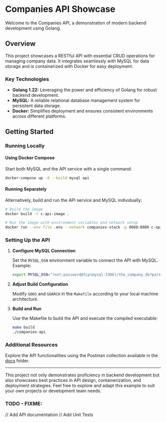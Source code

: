 # Companies API Showcase

Welcome to the Companies API, a demonstration of modern backend development using Golang.

## Overview

This project showcases a RESTful API with essential CRUD operations for managing company data. It integrates seamlessly with MySQL for data storage and is containerized with Docker for easy deployment.

### Key Technologies

- **Golang 1.22:** Leveraging the power and efficiency of Golang for robust backend development.
- **MySQL:** A reliable relational database management system for persistent data storage.
- **Docker:** Simplifies deployment and ensures consistent environments across different platforms.

## Getting Started

### Running Locally

#### Using Docker Compose

Start both MySQL and the API service with a single command:

```bash
docker-compose up -d --build mysql api
```

#### Running Separately

Alternatively, build and run the API service and MySQL individually:

```bash
# Build the image
docker build -t c-api-image .

# Run the image with environment variables and network setup
docker run --env-file .env --network companies-stack -p 8080:8080 c-api-image
```

### Setting Up the API

1. **Configure MySQL Connection**

   Set the `MYSQL_DSN` environment variable to connect the API with MySQL. Example:

   ```bash
   export MYSQL_DSN="root:password@tcp(mysql:3306)/the_company_db?parseTime=true&sql_mode=NO_ZERO_DATE"
   ```

2. **Adjust Build Configuration**

   Modify `GOOS` and `GOARCH` in the `Makefile` according to your local machine architecture.

3. **Build and Run**

   Use the Makefile to build the API and execute the compiled executable:

   ```bash
   make build
   ./companies-api
   ```

### Additional Resources

Explore the API functionalities using the Postman collection available in the [docs](docs) folder.

---

This project not only demonstrates proficiency in backend development but also showcases best practices in API design, containerization, and deployment strategies. Feel free to explore and adapt this example to suit your own projects or development team needs.
### TODO - FIXME:

// Add API documentation
// Add Unit Tests




